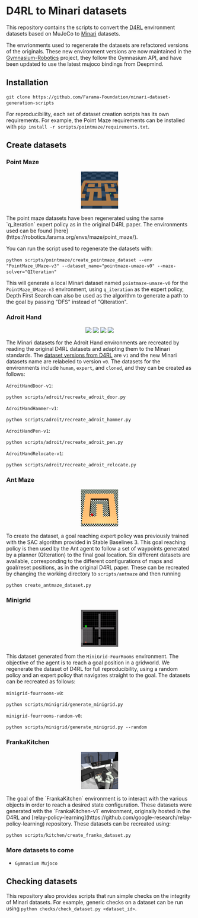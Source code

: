 # D4RL to Minari datasets
This repository contains the scripts to convert the [D4RL](https://github.com/Farama-Foundation/D4RL) environment datasets based on MuJoCo to [Minari](https://github.com/Farama-Foundation/Minari) datasets.

The envrionments used to regenerate the datasets are refactored versions of the originals. These new environment versions are now maintained in the [Gymnasium-Robotics](https://robotics.farama.org/) project, they follow the Gymnasium API, and have been updated to use the latest mujoco bindings from Deepmind.

## Installation

```
git clone https://github.com/Farama-Foundation/minari-dataset-generation-scripts
```

For reproducibility, each set of dataset creation scripts has its own requirements. For example, the Point Maze requirements can be installed with `pip install -r scripts/pointmaze/requirements.txt`.

## Create datasets
### Point Maze
<p align="center">
  <img src="gifs/pointmaze.gif" width="100" />
</p>
The point maze datasets have been regenerated using the same `q_iteration` expert policy as in the original D4RL paper. The environments used can be found [here](https://robotics.farama.org/envs/maze/point_maze/).

You can run the script used to regenerate the datasets with:
```
python scripts/pointmaze/create_pointmaze_dataset --env "PointMaze_UMaze-v3" --dataset_name="pointmaze-umaze-v0" --maze-solver="QIteration"
```

This will generate a local Minari dataset named `pointmaze-umaze-v0` for the `PointMaze_UMaze-v3` environment, using `q_iteration` as the expert policy, Depth First Search can also be used as the algorithm to generate a path to the goal by passing "DFS" instead of "QIteration".

### Adroit Hand

<p align="center">
  <img src="gifs/door.gif" width="100" />
  <img src="gifs/hammer.gif" width="100" /> 
  <img src="gifs/pen.gif" width="100" />
  <img src="gifs/relocate.gif" width="100" />
</p>


The Minari datasets for the Adroit Hand environments are recreated by reading the original D4RL datasets and adapting them to the Minari standards. The [dataset versions from D4RL](https://github.com/Farama-Foundation/D4RL/wiki/Tasks#adroit) are `v1` and the new Minari datasets name are relabeled to version `v0`. The datasets for the environments include `human`, `expert`, and `cloned`, and they can be created as follows:

`AdroitHandDoor-v1`:
```
python scripts/adroit/recreate_adroit_door.py
```

`AdroitHandHammer-v1`:
```
python scripts/adroit/recreate_adroit_hammer.py
```
`AdroitHandPen-v1`:
```
python scripts/adroit/recreate_adroit_pen.py
```
`AdroitHandRelocate-v1`:
```
python scripts/adroit/recreate_adroit_relocate.py
```

### Ant Maze
<p align="center">
  <img src="gifs/antmaze.gif" width="100" />
</p>

To create the dataset, a goal reaching expert policy was previously trained with the SAC algorithm provided in Stable Baselines 3. This goal reaching policy is then used by the Ant agent to follow a set of waypoints generated by a planner (QIteration) to the final goal location. Six different datasets are available, corresponding to the different configurations of maps and goal/reset positions, as in the original D4RL paper. These can be recreated by changing the working directory to `scripts/antmaze` and then running

```
python create_antmaze_dataset.py
```

### Minigrid
<p align="center">
  <img src="gifs/minigrid.gif" width="100" />
</p>

This dataset generated from the `MiniGrid-FourRooms` environment. The objective of the agent is to reach a goal position in a gridworld. We regenerate the dataset of D4RL for full reproducibility, using a random policy and an expert policy that navigates straight to the goal. The datasets can be recreated as follows:

`minigrid-fourrooms-v0`:

```
python scripts/minigrid/generate_minigrid.py
```

`minigrid-fourrooms-random-v0`:

```
python scripts/minigrid/generate_minigrid.py --random
```

### FrankaKitchen
<p align="center">
  <img src="gifs/kitchen.gif" width="100" />
</p>
The goal of the `FrankaKitchen` environment is to interact with the various objects in order to reach a desired state configuration. These datasets were generated with the `FrankaKitchen-v1` environment, originally hosted in the D4RL and [relay-policy-learning](https://github.com/google-research/relay-policy-learning) repository. These datasets can be recreated using:

```
python scripts/kitchen/create_franka_dataset.py
```


### More datasets to come
* `Gymnasium Mujoco`

## Checking datasets

This repository also provides scripts that run simple checks on the integrity of Minari datasets. For example, generic checks on a dataset can be run using `python checks/check_dataset.py <dataset_id>`.

